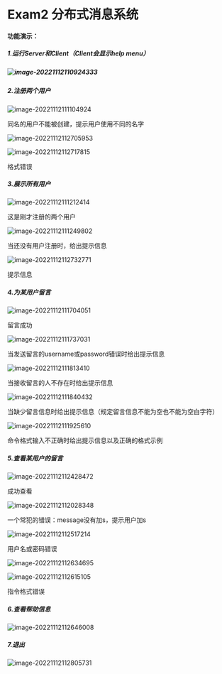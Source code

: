 # Exam2 分布式消息系统

#### 功能演示：

##### 1.运行Server和Client（Client会显示help menu）

##### ![image-20221112110924333](C:\Users\YiFei-Chu\AppData\Roaming\Typora\typora-user-images\image-20221112110924333.png)

##### 2.注册两个用户

![image-20221112111104924](C:\Users\YiFei-Chu\AppData\Roaming\Typora\typora-user-images\image-20221112111104924.png)

同名的用户不能被创建，提示用户使用不同的名字

![image-20221112112705953](C:\Users\YiFei-Chu\AppData\Roaming\Typora\typora-user-images\image-20221112112705953.png)

![image-20221112112717815](C:\Users\YiFei-Chu\AppData\Roaming\Typora\typora-user-images\image-20221112112717815.png)

格式错误

##### 3.展示所有用户

![image-20221112111212414](C:\Users\YiFei-Chu\AppData\Roaming\Typora\typora-user-images\image-20221112111212414.png)

这是刚才注册的两个用户

![image-20221112111249802](C:\Users\YiFei-Chu\Desktop\作业\大三上作业\网络与分布式\实验课\练习四\image-20221112111249802.png)

当还没有用户注册时，给出提示信息

![image-20221112112732771](C:\Users\YiFei-Chu\AppData\Roaming\Typora\typora-user-images\image-20221112112732771.png)

提示信息

##### 4.为某用户留言

![image-20221112111704051](C:\Users\YiFei-Chu\AppData\Roaming\Typora\typora-user-images\image-20221112111704051.png)

留言成功

![image-20221112111737031](C:\Users\YiFei-Chu\AppData\Roaming\Typora\typora-user-images\image-20221112111737031.png)

当发送留言的username或password错误时给出提示信息

![image-20221112111813410](C:\Users\YiFei-Chu\AppData\Roaming\Typora\typora-user-images\image-20221112111813410.png)

当接收留言的人不存在时给出提示信息

![image-20221112111840432](C:\Users\YiFei-Chu\AppData\Roaming\Typora\typora-user-images\image-20221112111840432.png)

当缺少留言信息时给出提示信息（规定留言信息不能为空也不能为空白字符）

![image-20221112111925610](C:\Users\YiFei-Chu\AppData\Roaming\Typora\typora-user-images\image-20221112111925610.png)

命令格式输入不正确时给出提示信息以及正确的格式示例

##### 5.查看某用户的留言

![image-20221112112428472](C:\Users\YiFei-Chu\AppData\Roaming\Typora\typora-user-images\image-20221112112428472.png)

成功查看

![image-20221112112028348](C:\Users\YiFei-Chu\AppData\Roaming\Typora\typora-user-images\image-20221112112028348.png)

一个常犯的错误：message没有加s，提示用户加s

![image-20221112112517214](C:\Users\YiFei-Chu\AppData\Roaming\Typora\typora-user-images\image-20221112112517214.png)

用户名或密码错误

![image-20221112112634695](C:\Users\YiFei-Chu\AppData\Roaming\Typora\typora-user-images\image-20221112112634695.png)

![image-20221112112615105](C:\Users\YiFei-Chu\AppData\Roaming\Typora\typora-user-images\image-20221112112615105.png)

指令格式错误

##### 6.查看帮助信息

![image-20221112112646008](C:\Users\YiFei-Chu\AppData\Roaming\Typora\typora-user-images\image-20221112112646008.png)

##### 7.退出

![image-20221112112805731](C:\Users\YiFei-Chu\AppData\Roaming\Typora\typora-user-images\image-20221112112805731.png)